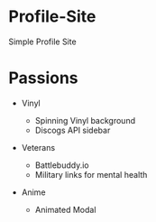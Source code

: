 # Profile-Site
Simple Profile Site


# Passions

- Vinyl
    - Spinning Vinyl background
    - Discogs API sidebar
    
- Veterans
    - Battlebuddy.io
    - Military links for mental health
    
- Anime
    - Animated Modal